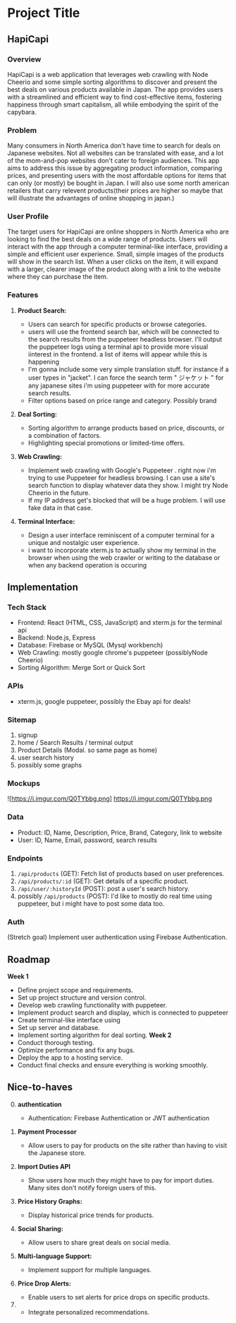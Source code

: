# Project Title

## HapiCapi

### Overview

HapiCapi is a web application that leverages web crawling with Node Cheerio and some simple sorting algorithms to discover and present the best deals on various products available in Japan. The app provides users with a streamlined and efficient way to find cost-effective items, fostering happiness through smart capitalism, all while embodying the spirit of the capybara.

### Problem

Many consumers in North America don't have time to search for deals on Japanese websites. Not all websites can be translated with ease, and a lot of the mom-and-pop websites don't cater to foreign audiences. This app aims to address this issue by aggregating product information, comparing prices, and presenting users with the most affordable options for items that can only (or mostly) be bought in Japan. I will also use some north american retailers that carry relevent products(their prices are higher so maybe that will illustrate the advantages of online shopping in japan.)

### User Profile

The target users for HapiCapi are online shoppers in North America who are looking to find the best deals on a wide range of products. Users will interact with the app through a computer terminal-like interface, providing a simple and efficient user experience. Small, simple images of the products will show in the search list. When a user clicks on the item, it will expand with a larger, clearer image of the product along with a link to the website where they can purchase the item.

### Features

1. **Product Search:**
   - Users can search for specific products or browse categories.
   - users will use the frontend search bar, which will be connected to the search results from the puppeteer headless browser. I'll output the puppeteer logs using a terminal api to provide more visual iinterest in the frontend. a list of items will appear while this is happening
   - I'm gonna include some very simple translation stuff. for instance if a user types in "jacket". I can force the search term " ジャケット " for any japanese sites i'm using puppeteer with for more accurate  search results. 
   - Filter options based on price range and category. Possibly brand

2. **Deal Sorting:**
   - Sorting algorithm to arrange products based on price, discounts, or a combination of factors.
   - Highlighting special promotions or limited-time offers.

3. **Web Crawling:**
   - Implement web crawling with Google's Puppeteer . right now i'm trying to use Puppeteer for headless browsing. I can use a site's search function to display whatever data they show. 
   I might try Node Cheerio in the future. 
   - If my IP address get's blocked that will be a huge problem. I will use fake data in that case. 

4. **Terminal Interface:**
   - Design a user interface reminiscent of a computer terminal for a unique and nostalgic user experience.
   - i want to incorporate xterm.js to actually show my terminal in the browser when using the web crawler or writing to the database or when any backend operation is occuring

## Implementation

### Tech Stack

- Frontend: React (HTML, CSS, JavaScript) and xterm.js for the terminal api
- Backend: Node.js, Express
- Database: Firebase or MySQL (Mysql workbench)
- Web Crawling: mostly google chrome's puppeteer (possiblyNode Cheerio)
- Sorting Algorithm: Merge Sort or Quick Sort


### APIs

- xterm.js, google puppeteer, possibly the Ebay api for deals!

### Sitemap

1. signup
2. home / Search Results / terminal output
3. Product Details (Modal. so same page as home)
4. user search history
5. possibly some graphs

### Mockups

![https://i.imgur.com/Q0TYbbg.png] https://i.imgur.com/Q0TYbbg.png

### Data

- Product: ID, Name, Description, Price, Brand, Category, link to website
- User: ID, Name, Email, password, search results

### Endpoints

1. `/api/products` (GET): Fetch list of products based on user 
preferences.
2. `/api/products/:id` (GET): Get details of a specific product.
3. `/api/user/:historyId` (POST): post a user's search history.
4. possibly `/api/products` (POST): I'd like to mostly do real time using puppeteer, but i might have to post some data too. 

### Auth

(Stretch goal) Implement user authentication using Firebase Authentication.

## Roadmap

**Week 1**
- Define project scope and requirements.
- Set up project structure and version control.
- Develop web crawling functionality with puppeteer.
- Implement product search and display, which is connected to puppeteer
- Create terminal-like interface using 
- Set up server and database.
- Implement sorting algorithm for deal sorting.
**Week 2**
- Conduct thorough testing.
- Optimize performance and fix any bugs.
- Deploy the app to a hosting service.
- Conduct final checks and ensure everything is working smoothly.

## Nice-to-haves

0. **authentication**
   - Authentication: Firebase Authentication or JWT authentication

1. **Payment Processor**
    - Allow users to pay for products on the site rather than having to visit the Japanese store.

2. **Import Duties API**
    - Show users how much they might have to pay for import duties. Many sites don't notify foreign users of this.

3. **Price History Graphs:**
   - Display historical price trends for products.

4. **Social Sharing:**
   - Allow users to share great deals on social media.

5. **Multi-language Support:**
   - Implement support for multiple languages.

6. **Price Drop Alerts:**
   - Enable users to set alerts for price drops on specific products.

7. - Integrate personalized recommendations.